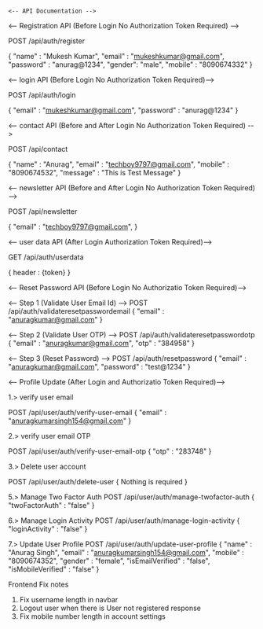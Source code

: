                                                                              <-- API Documentation -->

<-- Registration API (Before Login No Authorization Token Required) -->

POST /api/auth/register

{
"name" : "Mukesh Kumar",
"email" : "mukeshkumar@gmail.com",
"password" : "anurag@1234",
"gender": "male",
"mobile" : "8090674332"
}

<-- login API (Before Login No Authorization Token Required)-->

POST /api/auth/login

{
"email" : "mukeshkumar@gmail.com",
"password" : "anurag@1234"
}

<-- contact API (Before and After Login No Authorization Token Required) -->

POST /api/contact

{
"name" : "Anurag",
"email" : "techboy9797@gmail.com",
"mobile" : "8090674532",
"message" : "This is Test Message"
}

<-- newsletter API (Before and After Login No Authorization Token Required) -->

POST /api/newsletter

{
"email" : "techboy9797@gmail.com",
}

<-- user data API (After Login Authorization Token Required)-->

GET /api/auth/userdata

{
header : {token}
}

<-- Reset Password API (Before Login No Authorizatio Token Required)-->

<-- Step 1 (Validate User Email Id) -->
POST /api/auth/validateresetpasswordemail
{
"email" : "anuragkumar@gmail.com"
}

<-- Step 2 (Validate User OTP) -->
POST /api/auth/validateresetpasswordotp
{
"email" : "anuragkumar@gmail.com",
"otp" : "384958"
}

<-- Step 3 (Reset Password) -->
POST /api/auth/resetpassword
{
"email" : "anuragkumar@gmail.com",
"password" : "test@1234"
}

<-- Profile Update (After Login and Authorizatio Token Required)-->

1.> verify user email

POST /api/user/auth/verify-user-email
{
"email" : "anuragkumarsingh154@gmail.com"
}

2.> verify user email OTP

POST /api/user/auth/verify-user-email-otp
{
"otp" : "283748"
}

3.> Delete user account

POST /api/user/auth/delete-user
{
Nothing is required
}

5.> Manage Two Factor Auth
POST /api/user/auth/manage-twofactor-auth
{
"twoFactorAuth" : "false"
}

6.> Manage Login Activity
POST /api/user/auth/manage-login-activity
{
"loginActivity" : "false"
}

7.> Update User Profile
POST /api/user/auth/update-user-profile
{
"name" : "Anurag Singh",
"email" : "anuragkumarsingh154@gmail.com",
"mobile" : "8090674352",
"gender" : "female",
"isEmailVerified" : "false",
"isMobileVerified" : "false"
}

Frontend Fix notes

1. Fix username length in navbar
2. Logout user when there is User not registered response
3. Fix mobile number length in account settings
